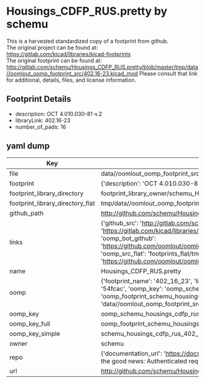 # Housings_CDFP_RUS.pretty by schemu  
This is a harvested standardized copy of a footprint from github.  
The original project can be found at:  
https://gitlab.com/kicad/libraries/kicad-footprints  
The original footprint can be found at:
http://gitlab.com/schemu/Housings_CDFP_RUS.pretty/blob/master/tmp/data//oomlout_oomp_footprint_src/402.16-23.kicad_mod
Please consult that link for additional, details, files, and license information.  
## Footprint Details
* description: ОСТ 4.010.030-81 ч.2  
* libraryLink: 402.16-23  
* number_of_pads: 16  
## yaml dump  
| Key | Value |  
| --- | --- |  
| file | data//oomlout_oomp_footprint_src/Housings_CDFP_RUS.pretty/402.16-23.kicad_mod |  
| footprint | {'description': 'ОСТ 4.010.030-81 ч.2', 'libraryLink': '402.16-23', 'number_of_pads': 16} |  
| footprint_library_directory | footprint_library_owner/schemu_Housings_CDFP_RUS.pretty |  
| footprint_library_directory_flat | tmp/data//oomlout_oomp_footprint_src/footprints_flat/schemu_housings_cdfp_rus_402_16_23/working |  
| github_path | http://github.com/schemu/Housings_CDFP_RUS.pretty/blob/master/tmp/data//oomlout_oomp_footprint_src/402.16-23.kicad_mod |  
| links | {'github_src': 'http://gitlab.com/schemu/Housings_CDFP_RUS.pretty/blob/master/tmp/data//oomlout_oomp_footprint_src/402.16-23.kicad_mod', 'github_src_repo': 'https://gitlab.com/kicad/libraries/kicad-footprints', 'oomp_bot': 'tmp/data//oomlout_oomp_footprint_src/footprints/schemu_housings_cdfp_rus_402_16_23/working', 'oomp_bot_github': 'https://github.com/oomlout/oomlout_oomp_footprint_bot/tree/main/tmp/data//oomlout_oomp_footprint_src/footprints/schemu_housings_cdfp_rus_402_16_23/working', 'oomp_src_flat': 'footprints_flat/tmp/data//oomlout_oomp_footprint_src/footprints_flat/schemu_housings_cdfp_rus_402_16_23/working', 'oomp_src_flat_github': 'https://github.com/oomlout/oomlout_oomp_footprint_src/tree/main/tmp/data//oomlout_oomp_footprint_src/footprints_flat/schemu_housings_cdfp_rus_402_16_23/working'} |  
| name | Housings_CDFP_RUS.pretty |  
| oomp | {'footprint_name': '402_16_23', 'library_name': 'housings_cdfp_rus', 'md5': '54fcacab5d7e513f6dd85334f26ceb80', 'md5_10': '54fcacab5d', 'md5_5': '54fca', 'md5_6': '54fcac', 'oomp_key': 'oomp_schemu_housings_cdfp_rus_402_16_23', 'oomp_key_extra': 'oomp_footprint_schemu_housings_cdfp_rus_402_16_23', 'oomp_key_full': 'oomp_footprint_schemu_housings_cdfp_rus_402_16_23_54fcac', 'oomp_key_simple': 'schemu_housings_cdfp_rus_402_16_23', 'original_filename': 'data//oomlout_oomp_footprint_src/Housings_CDFP_RUS.pretty/402.16-23.kicad_mod', 'owner_name': 'schemu'} |  
| oomp_key | oomp_schemu_housings_cdfp_rus_402_16_23 |  
| oomp_key_full | oomp_footprint_schemu_housings_cdfp_rus_402_16_23 |  
| oomp_key_simple | schemu_housings_cdfp_rus_402_16_23 |  
| owner | schemu |  
| repo | {'documentation_url': 'https://docs.github.com/rest/overview/resources-in-the-rest-api#rate-limiting', 'message': "API rate limit exceeded for 84.66.142.224. (But here's the good news: Authenticated requests get a higher rate limit. Check out the documentation for more details.)"} |  
| url | http://github.com/schemu/Housings_CDFP_RUS.pretty |  


